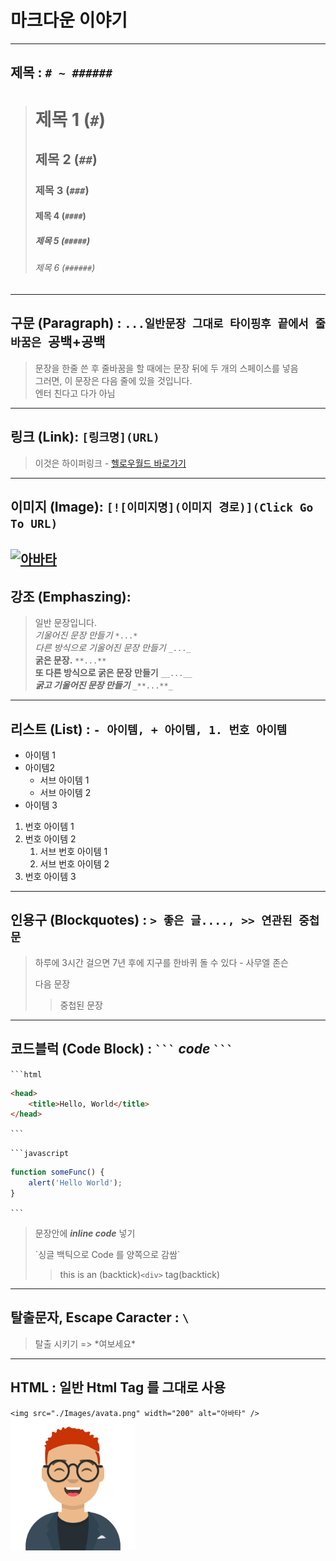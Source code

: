 # 마크다운 이야기
---
## 제목 : `# ~ ######`

> # 제목 1 (`#`)
> ## 제목 2 (`##`)
> ### 제목 3 (`###`)
> #### 제목 4 (`####`)
> ##### 제목 5 (`#####`)
> ###### 제목 6 (`######`)
---
## 구문 (Paragraph) : ` ...일반문장 그대로 타이핑후 끝에서 줄바꿈은  `공백+공백` `
> 문장을 한줄 쓴 후 줄바꿈을 할 때에는 문장 뒤에 두 개의 스페이스를 넣음  
> 그러면, 이 문장은 다음 줄에 있을 것입니다.  
> 엔터 친다고 다가 아님
---
## 링크 (Link): `[링크명](URL)`
> 이것은 하이퍼링크 - [헬로우월드 바로가기](https://vivabm.com) 
---
## 이미지 (Image): `[![이미지명](이미지 경로)](Click Go To URL)`
[![아바타](./Images/key-gen.ico)](https://vivabm.com)
<br/>
---
## 강조 (Emphaszing): 
> 일반 문장입니다.  
*기울어진 문장 만들기* `*...*`  
_다른 방식으로 기울어진 문장 만들기_  `_..._`   
**굵은 문장.**  `**...**`  
__또 다른 방식으로 굵은 문장 만들기__ `__...__`  
_**굵고 기울어진 문장 만들기**_ `_**...**_`
---
## 리스트 (List) : `- 아이템, + 아이템, 1. 번호 아이템`
- 아이템 1
- 아이템2
  - 서브 아이템 1
  - 서브 아이템 2
- 아이템 3

1. 번호 아이템 1
2. 번호 아이템 2
   1. 서브 번호 아이템 1
   2. 서브 번호 아이템 2
3. 번호 아이템 3  

---
## 인용구 (Blockquotes) : `> 좋은 글...., >> 연관된 중첩문`
> 하루에 3시간 걸으면 7년 후에 지구를 한바퀴 돌 수 있다 - 사무엘 존슨   
>
> 다음 문장
>
>> 중첩된 문장
---
## 코드블럭 (Code Block) :  ` ``` ` _code_ ` ``` `

` ```html `
```html
<head>
    <title>Hello, World</title>
</head>
```
` ``` `

` ```javascript `
```javascript
function someFunc() {
    alert('Hello World');
}
```
` ``` `

> 문장안에 __*inline code*__ 넣기
>  
> \`싱글 백틱으로 Code 를 양쪽으로 감쌈\`
> 
>> this is an (backtick)`<div>` tag(backtick) 
---
## 탈출문자, Escape Caracter : `\`
> 탈출 시키기 => \*여보세요\*  
---

## HTML : 일반 Html Tag 를 그대로 사용
`<img src="./Images/avata.png" width="200" alt="아바타" />`  
<img src="./Images/avata.png" width="200" alt="아바타" />  

